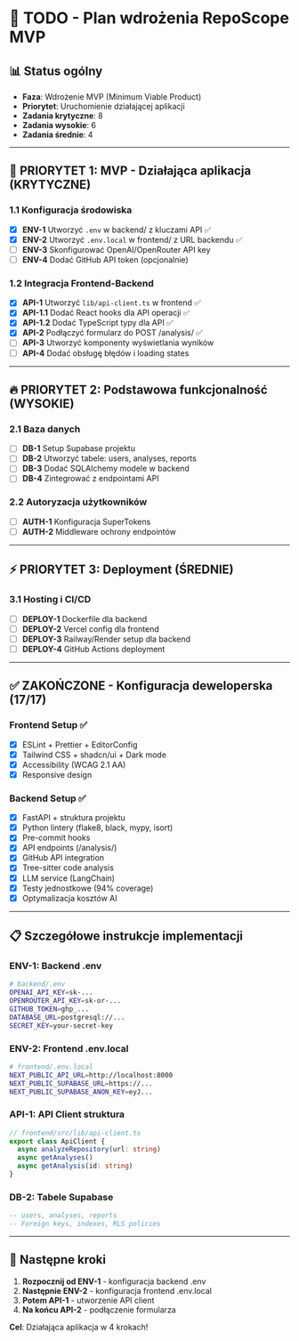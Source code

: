 # 🚀 TODO - Plan wdrożenia RepoScope MVP

## 📊 Status ogólny

- **Faza**: Wdrożenie MVP (Minimum Viable Product)
- **Priorytet**: Uruchomienie działającej aplikacji
- **Zadania krytyczne**: 8
- **Zadania wysokie**: 6
- **Zadania średnie**: 4

---

## 🎯 PRIORYTET 1: MVP - Działająca aplikacja (KRYTYCZNE)

### 1.1 Konfiguracja środowiska
- [x] **ENV-1** Utworzyć `.env` w backend/ z kluczami API ✅
- [x] **ENV-2** Utworzyć `.env.local` w frontend/ z URL backendu ✅
- [ ] **ENV-3** Skonfigurować OpenAI/OpenRouter API key
- [ ] **ENV-4** Dodać GitHub API token (opcjonalnie)

### 1.2 Integracja Frontend-Backend
- [x] **API-1** Utworzyć `lib/api-client.ts` w frontend ✅
- [x] **API-1.1** Dodać React hooks dla API operacji ✅
- [x] **API-1.2** Dodać TypeScript typy dla API ✅
- [x] **API-2** Podłączyć formularz do POST /analysis/ ✅
- [ ] **API-3** Utworzyć komponenty wyświetlania wyników
- [ ] **API-4** Dodać obsługę błędów i loading states

---

## 🔥 PRIORYTET 2: Podstawowa funkcjonalność (WYSOKIE)

### 2.1 Baza danych
- [ ] **DB-1** Setup Supabase projektu
- [ ] **DB-2** Utworzyć tabele: users, analyses, reports
- [ ] **DB-3** Dodać SQLAlchemy modele w backend
- [ ] **DB-4** Zintegrować z endpointami API

### 2.2 Autoryzacja użytkowników
- [ ] **AUTH-1** Konfiguracja SuperTokens
- [ ] **AUTH-2** Middleware ochrony endpointów

---

## ⚡ PRIORYTET 3: Deployment (ŚREDNIE)

### 3.1 Hosting i CI/CD
- [ ] **DEPLOY-1** Dockerfile dla backend
- [ ] **DEPLOY-2** Vercel config dla frontend
- [ ] **DEPLOY-3** Railway/Render setup dla backend
- [ ] **DEPLOY-4** GitHub Actions deployment

---

## ✅ ZAKOŃCZONE - Konfiguracja deweloperska (17/17)

### Frontend Setup ✅
- [x] ESLint + Prettier + EditorConfig
- [x] Tailwind CSS + shadcn/ui + Dark mode
- [x] Accessibility (WCAG 2.1 AA)
- [x] Responsive design

### Backend Setup ✅
- [x] FastAPI + struktura projektu
- [x] Python lintery (flake8, black, mypy, isort)
- [x] Pre-commit hooks
- [x] API endpoints (/analysis/)
- [x] GitHub API integration
- [x] Tree-sitter code analysis
- [x] LLM service (LangChain)
- [x] Testy jednostkowe (94% coverage)
- [x] Optymalizacja kosztów AI

---

## 📋 Szczegółowe instrukcje implementacji

### ENV-1: Backend .env
```bash
# backend/.env
OPENAI_API_KEY=sk-...
OPENROUTER_API_KEY=sk-or-...
GITHUB_TOKEN=ghp_...
DATABASE_URL=postgresql://...
SECRET_KEY=your-secret-key
```

### ENV-2: Frontend .env.local
```bash
# frontend/.env.local
NEXT_PUBLIC_API_URL=http://localhost:8000
NEXT_PUBLIC_SUPABASE_URL=https://...
NEXT_PUBLIC_SUPABASE_ANON_KEY=eyJ...
```

### API-1: API Client struktura
```typescript
// frontend/src/lib/api-client.ts
export class ApiClient {
  async analyzeRepository(url: string)
  async getAnalyses()
  async getAnalysis(id: string)
}
```

### DB-2: Tabele Supabase
```sql
-- users, analyses, reports
-- Foreign keys, indexes, RLS policies
```

---

## 🎯 Następne kroki

1. **Rozpocznij od ENV-1** - konfiguracja backend .env
2. **Następnie ENV-2** - konfiguracja frontend .env.local
3. **Potem API-1** - utworzenie API client
4. **Na końcu API-2** - podłączenie formularza

**Cel**: Działająca aplikacja w 4 krokach!
